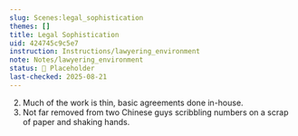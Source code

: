 ```yaml
---
slug: Scenes:legal_sophistication
themes: []
title: Legal Sophistication
uid: 424745c9c5e7
instruction: Instructions/lawyering_environment
note: Notes/lawyering_environment
status: 🔳 Placeholder
last-checked: 2025-08-21
---
```

2. Much of the work is thin, basic agreements done in-house.
3. Not far removed from two Chinese guys scribbling numbers on a scrap of paper and shaking hands.
